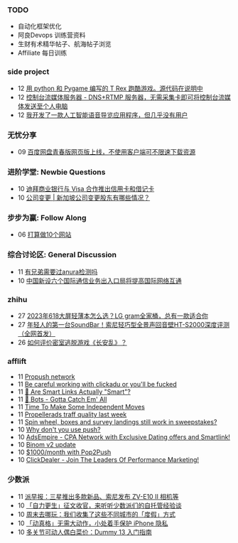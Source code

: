 ### TODO
-  自动化框架优化
-  阿良Devops 训练营资料
-  生财有术精华帖子、航海帖子浏览
-  Affiliate 每日训练

### side project
<!-- sideproject:START -->
-  12 [用 python 和 Pygame 编写的 T Rex 跑酷游戏。源代码在说明中](https://www.youtube.com/watch?v=pZySIXSelCA)
-  12 [控制台流媒体服务器 - DNS+RTMP 服务器，无需采集卡即可将控制台流媒体发送至个人电脑](https://github.com/Aioros/console-streaming-server)
-  12 [我开发了一款人工智能语音导览应用程序，但几乎没有用户](https://www.reddit.com/r/SideProject/comments/18gpp0e/ive_built_an_ai_audio_tour_app_but_have_almost_no/)<!-- sideproject:END -->


### 无忧分享
<!-- ruyo:START -->
-  09 [百度网盘青春版网页版上线，不使用客户端可不限速下载资源](https://51.ruyo.net/18709.html)<!-- ruyo:END -->

### 进阶学堂: Newbie Questions
<!-- advertcn1:START -->
-  10 [迪拜商业银行与 Visa 合作推出信用卡和借记卡](https://www.advertcn.com/thread-115667-1-1.html)
-  10 [公司变更 | 新加坡公司变更股东有哪些情况？](https://www.advertcn.com/thread-115666-1-1.html)<!-- advertcn1:END -->

### 步步为赢: Follow Along
<!-- advertcn2:START -->
-  06 [打算做10个网站](https://www.advertcn.com/thread-115247-1-1.html)<!-- advertcn2:END -->

### 综合讨论区: General Discussion
<!-- advertcn3:START -->
-  11 [有兄弟需要过anura检测吗](https://www.advertcn.com/thread-115675-1-1.html)
-  10 [中国新设六个国际通信业务出入口局将提高国际网络互通](https://www.advertcn.com/thread-115668-1-1.html)<!-- advertcn3:END -->


### zhihu
<!-- zhihu:START -->
-  27 [2023年618大屏轻薄本怎么选？LG gram全家桶，总有一款适合你](http://zhuanlan.zhihu.com/p/632641888?utm_campaign=rss&utm_medium=rss&utm_source=rss&utm_content=title)
-  27 [年轻人的第一台SoundBar！索尼轻巧型全景声回音壁HT-S2000深度评测（全网首发）](http://zhuanlan.zhihu.com/p/630990296?utm_campaign=rss&utm_medium=rss&utm_source=rss&utm_content=title)
-  26 [如何评价密室逃脱游戏《长安乱》？](http://www.zhihu.com/question/563950552/answer/3045961312?utm_campaign=rss&utm_medium=rss&utm_source=rss&utm_content=title)<!-- zhihu:END -->

### afflift
<!-- afflift:START -->
-  11 [Propush network](https://afflift.com/f/threads/propush-network.13345/)
-  11 [Be careful working with clickadu or you&#39;ll be fucked](https://afflift.com/f/threads/be-careful-working-with-clickadu-or-youll-be-fucked.13432/)
-  11 [🧠 Are Smart Links Actually &quot;Smart&quot;?](https://afflift.com/f/threads/%F0%9F%A7%A0-are-smart-links-actually-smart.13431/)
-  11 [🤖 Bots - Gotta Catch Em&#39; All](https://afflift.com/f/threads/%F0%9F%A4%96-bots-gotta-catch-em-all.6693/)
-  11 [Time To Make Some Independent Moves](https://afflift.com/f/threads/time-to-make-some-independent-moves.13346/)
-  11 [Propellerads traff quality last week](https://afflift.com/f/threads/propellerads-traff-quality-last-week.13434/)
-  11 [Spin wheel, boxes and survey landings still work in sweepstakes?](https://afflift.com/f/threads/spin-wheel-boxes-and-survey-landings-still-work-in-sweepstakes.13433/)
-  10 [Why don&#39;t you use push?](https://afflift.com/f/threads/why-dont-you-use-push.13406/)
-  10 [AdsEmpire - CPA Network with Exclusive Dating offers and Smartlink!](https://afflift.com/f/threads/adsempire-cpa-network-with-exclusive-dating-offers-and-smartlink.6820/)
-  10 [Binom v2 update](https://afflift.com/f/threads/binom-v2-update.11909/)
-  10 [$1000/month with Pop2Push](https://afflift.com/f/threads/1000-month-with-pop2push.13275/)
-  10 [ClickDealer - Join The Leaders Of Performance Marketing!](https://afflift.com/f/threads/clickdealer-join-the-leaders-of-performance-marketing.2440/)<!-- afflift:END -->

### 少数派
<!-- sspai:START -->
-  11 [派早报：三星推出多款新品、索尼发布 ZV-E10 II 相机等](https://sspai.com/post/90378)
-  10 [「自力更生」征文收官，来听听少数派们的自托管经验谈](https://sspai.com/post/90350)
-  10 [周末去哪玩：我们收集了这些不同城市的「度假」方式](https://sspai.com/post/90103)
-  10 [「动真格」无需大动作，小处着手保护 iPhone 隐私](https://sspai.com/post/79967)
-  10 [多关节可动人偶白菜价：Dummy 13 入门指南](https://sspai.com/post/90185)<!-- sspai:END -->
